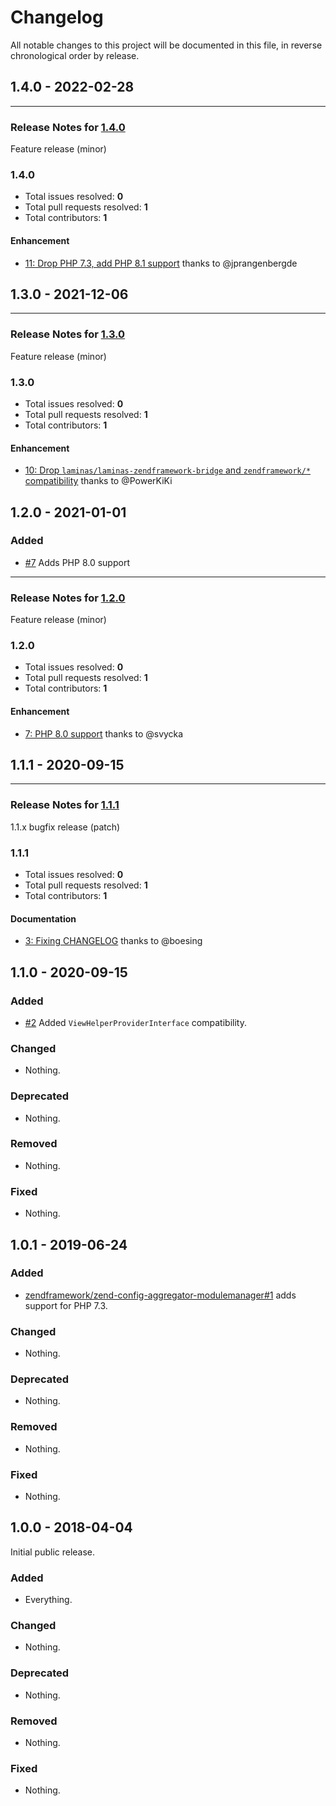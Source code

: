 # Changelog

All notable changes to this project will be documented in this file, in reverse chronological order by release.

## 1.4.0 - 2022-02-28


-----

### Release Notes for [1.4.0](https://github.com/laminas/laminas-config-aggregator-modulemanager/milestone/9)

Feature release (minor)

### 1.4.0

- Total issues resolved: **0**
- Total pull requests resolved: **1**
- Total contributors: **1**

#### Enhancement

 - [11: Drop PHP 7.3, add PHP 8.1 support](https://github.com/laminas/laminas-config-aggregator-modulemanager/pull/11) thanks to @jprangenbergde

## 1.3.0 - 2021-12-06


-----

### Release Notes for [1.3.0](https://github.com/laminas/laminas-config-aggregator-modulemanager/milestone/7)

Feature release (minor)

### 1.3.0

- Total issues resolved: **0**
- Total pull requests resolved: **1**
- Total contributors: **1**

#### Enhancement

 - [10: Drop `laminas/laminas-zendframework-bridge` and `zendframework/*` compatibility](https://github.com/laminas/laminas-config-aggregator-modulemanager/pull/10) thanks to @PowerKiKi

## 1.2.0 - 2021-01-01

### Added

- [#7](https://github.com/laminas/laminas-config-aggregator-modulemanager/pull/7) Adds PHP 8.0 support


-----

### Release Notes for [1.2.0](https://github.com/laminas/laminas-config-aggregator-modulemanager/milestone/3)

Feature release (minor)

### 1.2.0

- Total issues resolved: **0**
- Total pull requests resolved: **1**
- Total contributors: **1**

#### Enhancement

 - [7: PHP 8.0 support](https://github.com/laminas/laminas-config-aggregator-modulemanager/pull/7) thanks to @svycka

## 1.1.1 - 2020-09-15


-----

### Release Notes for [1.1.1](https://github.com/laminas/laminas-config-aggregator-modulemanager/milestone/2)

1.1.x bugfix release (patch)

### 1.1.1

- Total issues resolved: **0**
- Total pull requests resolved: **1**
- Total contributors: **1**

#### Documentation

 - [3: Fixing CHANGELOG](https://github.com/laminas/laminas-config-aggregator-modulemanager/pull/3) thanks to @boesing

## 1.1.0 - 2020-09-15

### Added

- [#2](https://github.com/laminas/laminas-config-aggregator-modulemanager/pull/2) Added `ViewHelperProviderInterface` compatibility.

### Changed

- Nothing.

### Deprecated

- Nothing.

### Removed

- Nothing.

### Fixed

- Nothing.

## 1.0.1 - 2019-06-24

### Added

- [zendframework/zend-config-aggregator-modulemanager#1](https://github.com/zendframework/zend-config-aggregator-modulemanager/pull/1) adds support for PHP 7.3.

### Changed

- Nothing.

### Deprecated

- Nothing.

### Removed

- Nothing.

### Fixed

- Nothing.

## 1.0.0 - 2018-04-04

Initial public release.

### Added

- Everything.

### Changed

- Nothing.

### Deprecated

- Nothing.

### Removed

- Nothing.

### Fixed

- Nothing.

